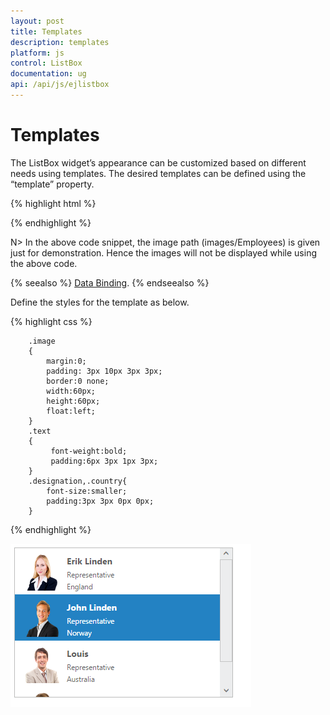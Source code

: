 ```yaml
---
layout: post
title: Templates
description: templates
platform: js
control: ListBox
documentation: ug
api: /api/js/ejlistbox
---
```


# Templates

The ListBox widget’s appearance can be customized based on different needs using templates. The desired templates can be defined using the “template” property.

{% highlight html %}
   <ul id="listbox"></ul>
    <script type="text/javascript">
        var data = [{
            text: "Erik Linden",
            imageName: "3",
            designation: "Representative",
            country: "England"
        },
            { text: "John Linden", imageName: "6", designation: "Representative", country: "Norway" },
            { text: "Louis", imageName: "7", designation: "Representative", country: "Australia" },
            { text: "Lawrence", imageName: "8", designation: "Representative", country: "India" }];
        $(function () {
            $('#listbox').ejListBox({
                dataSource: data,
                height: "240",
                width: "350",
                //defining templates
                template: '<div><img class="image" src="images/Employees/${imageName}.png" alt="employee"/>' + '<div class="text"> ${text} </div><div class="desig">${designation}</div><div class="country"> ${country} </div></div>'
            });
        });
    </script>

{% endhighlight %}



N> In the above code snippet, the image path (images/Employees) is given just for demonstration. Hence the images will not be displayed while using the above code.

{% seealso %} [Data Binding](https://help.syncfusion.com/js/listbox/databinding). {% endseealso %}

Define the styles for the template as below.

{% highlight css %}

        .image
        {
            margin:0;
            padding: 3px 10px 3px 3px;
            border:0 none;
            width:60px;
            height:60px;
            float:left;
        }
        .text
        {
             font-weight:bold;
             padding:6px 3px 1px 3px;
        }
        .designation,.country{
            font-size:smaller;
            padding:3px 3px 0px 0px;
        }




{% endhighlight %}



![ALt text](Templates_images\Templates_img1.png)

